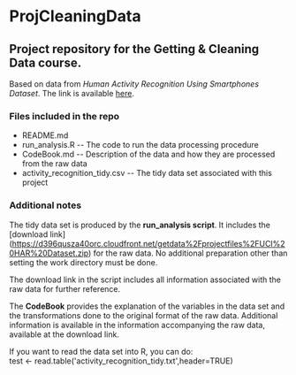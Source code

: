 ProjCleaningData
================

## Project repository for the Getting &amp; Cleaning Data course.
Based on data from *Human Activity Recognition Using Smartphones Dataset*. The link is available
[here](http://archive.ics.uci.edu/ml/datasets/Human+Activity+Recognition+Using+Smartphones#).

### Files included in the repo
* README.md
* run_analysis.R -- The code to run the data processing procedure
* CodeBook.md -- Description of the data and how they are processed from the raw data
* activity_recognition_tidy.csv -- The tidy data set associated with this project

### Additional notes
The tidy data set is produced by the **run_analysis script**. It includes the [download link]
(https://d396qusza40orc.cloudfront.net/getdata%2Fprojectfiles%2FUCI%20HAR%20Dataset.zip) 
for the raw data. No additional preparation other than setting the work directory must be done. 

The download link in the script includes all information associated with 
the raw data for further reference. 

The **CodeBook** provides the explanation of the variables in the data set and the 
transformations done to the original format of the raw data. Additional information
is available in the information accompanying the raw data, available at the download
link. 

If you want to read the data set into R, you can do:  
test <- read.table('activity_recognition_tidy.txt',header=TRUE)

